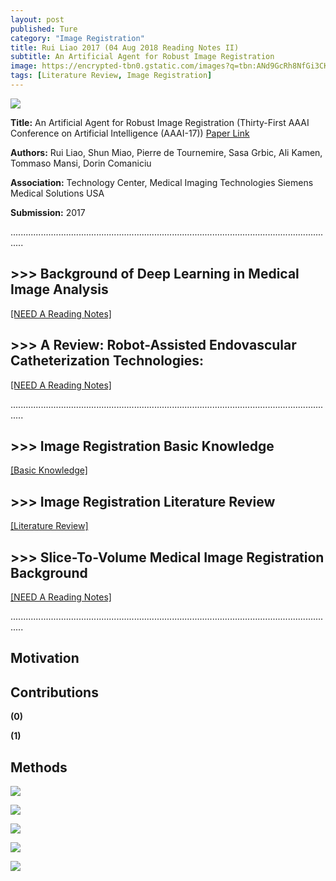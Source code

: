 ```yaml
---
layout: post
published: Ture
category: "Image Registration"
title: Rui Liao 2017 (04 Aug 2018 Reading Notes II)
subtitle: An Artificial Agent for Robust Image Registration
image: https://encrypted-tbn0.gstatic.com/images?q=tbn:ANd9GcRh8NfGi3CKsuqXB2ty8iPXT6uekPX8uR09rt1oROev74uslRy6
tags: [Literature Review, Image Registration]
---
```


![](https://www.wikihow.com/images/9/99/Do-a-Literature-Review-Step-13-Version-2.jpg) 

**Title:** An Artificial Agent for Robust Image Registration (Thirty-First AAAI Conference on Artificial Intelligence (AAAI-17)) [Paper Link](https://arxiv.org/abs/1611.10336)

**Authors:** Rui Liao, Shun Miao, Pierre de Tournemire, Sasa Grbic, Ali Kamen, Tommaso Mansi, Dorin Comaniciu

**Association:** Technology Center, Medical Imaging Technologies Siemens Medical Solutions USA

**Submission:** 2017


.................................................................................................................................

## >>> Background of Deep Learning in Medical Image Analysis

[[NEED A Reading Notes]](https://xuuuuuuchen.github.io/2018-08-01-DeepLearninginMedicalImageAnalysis/)

## >>> A Review: Robot-Assisted Endovascular Catheterization Technologies: 

[[NEED A Reading Notes]](https://xuuuuuuchen.github.io/Robot-AssistedEndovascularCatheterizationTechnologies/)

.................................................................................................................................
## >>> Image Registration Basic Knowledge

[[Basic Knowledge]](https://xuuuuuuchen.github.io/2018-07-31-ImageRegistration-basic/)

## >>> Image Registration Literature Review

[[Literature Review]](https://xuuuuuuchen.github.io/2018-07-31-ImageRegistration/)

## >>> Slice-To-Volume Medical Image Registration Background

[[NEED A Reading Notes]](https://xuuuuuuchen.github.io/2018-08-01-ImageRegistration-2D-3D/)

.................................................................................................................................

## Motivation


## Contributions

**(0)** 

**(1)** 


## Methods

![](https://github.com/xuuuuuuchen/xuuuuuuchen.github.io/blob/master/img/2018-08-12-readnote/8.jpg?raw=true) 

![](https://github.com/xuuuuuuchen/xuuuuuuchen.github.io/blob/master/img/2018-08-12-readnote/9.jpg?raw=true) 

![](https://github.com/xuuuuuuchen/xuuuuuuchen.github.io/blob/master/img/2018-08-12-readnote/10.jpg?raw=true) 

![](https://github.com/xuuuuuuchen/xuuuuuuchen.github.io/blob/master/img/2018-08-12-readnote/11.jpg?raw=true) 

![](https://github.com/xuuuuuuchen/xuuuuuuchen.github.io/blob/master/img/2018-08-12-readnote/12.jpg?raw=true) 


